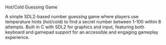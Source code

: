 Hot/Cold Guessing Game


A simple SDL2-based number guessing game where players use temperature hints (hot/cold) to find a secret number between 1-100 within 8 attempts. 
Built in C with SDL2 for graphics and input, featuring both keyboard and gamepad support for an accessible and engaging gameplay experience.
